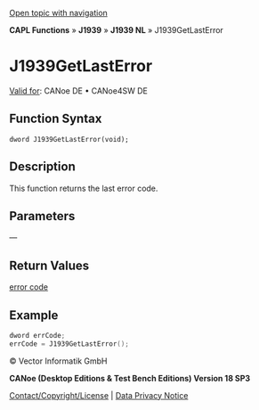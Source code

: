 [Open topic with navigation](../../../../../../CANoeDEFamily.htm#Topics/CAPLFunctions/J1939/J1939NodeLayer/Functions/CAPLfunctionJ1939Getlasterror.md)

**CAPL Functions** » **J1939** » **J1939 NL** » J1939GetLastError

# J1939GetLastError

[Valid for](../../../../Shared/FeatureAvailability.md): CANoe DE • CANoe4SW DE

## Function Syntax

```
dword J1939GetLastError(void);
```

## Description

This function returns the last error code.

## Parameters

—

## Return Values

[error code](../CAPLfunctionsJ1939NLErrorCodes.md)

## Example

```c
dword errCode;
errCode = J1939GetLastError();
```

© Vector Informatik GmbH

**CANoe (Desktop Editions & Test Bench Editions) Version 18 SP3**

[Contact/Copyright/License](../../../../Shared/ContactCopyrightLicense.md) | [Data Privacy Notice](https://www.vector.com/int/en/company/get-info/privacy-policy/)